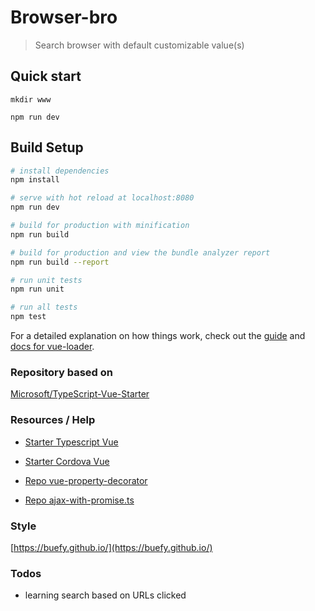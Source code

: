 # Browser-bro

> Search browser with default customizable value(s)

## Quick start

` mkdir www `

` npm run dev `

## Build Setup

``` bash
# install dependencies
npm install

# serve with hot reload at localhost:8080
npm run dev

# build for production with minification
npm run build

# build for production and view the bundle analyzer report
npm run build --report

# run unit tests
npm run unit

# run all tests
npm test
```

For a detailed explanation on how things work, check out the [guide](http://vuejs-templates.github.io/webpack/) and [docs for vue-loader](http://vuejs.github.io/vue-loader).

### Repository based on

[Microsoft/TypeScript-Vue-Starter](
[Microsoft/TypeScript-Vue-Starter](https://github.com/Microsoft/TypeScript-Vue-Starter))

### Resources / Help

* [Starter Typescript Vue](https://appdividend.com/2018/03/06/how-to-use-typescript-with-vue-js/)

* [Starter Cordova Vue](https://itnext.io/make-hybrid-platform-cordova-vue-webpack-2fb7031c4f9b)

* [Repo vue-property-decorator](https://github.com/kaorun343/vue-property-decorator.git)

* [Repo ajax-with-promise.ts](https://gist.github.com/f84dbf3cf5c0ece164cfdb4246eab5d4.git)


### Style

[https://buefy.github.io/](https://buefy.github.io/)

### Todos

* learning search based on URLs clicked
